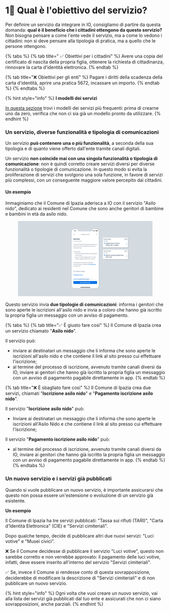 # 1⃣ Qual è l'obiettivo del servizio?

Per definire un servizio da integrare in IO, consigliamo di partire da questa domanda: **qual è il beneficio che i cittadini ottengono da questo servizio?** Non bisogna pensare a come l'ente vede il servizio, ma a come lo vedono i cittadini: non si deve pensare alla tipologia di pratica, ma a quello che le persone ottengono.

{% tabs %}
{% tab title=" ✅ Obiettivi per i cittadini" %}
Avere una copia del certificato di nascita della propria figlia, ottenere la richiesta di cittadinanza, rinnovare la carta d'identità elettronica.&#x20;
{% endtab %}

{% tab title="❌ Obiettivi per gli enti" %}
Pagare i diritti della scadenza della carta d'identità, aprire una pratica 5672, incassare un importo.
{% endtab %}
{% endtabs %}

{% hint style="info" %}
**I modelli dei servizi**

[In questa sezione](../../catalogo-dei-servizi-e-modelli/i-modelli-dei-servizi-piu-frequenti/) trovi i modelli dei servizi più frequenti: prima di crearne uno da zero, verifica che non ci sia già un modello pronto da utilizzare.
{% endhint %}

### Un servizio, diverse funzionalità e tipologia di comunicazioni

Un servizio **può contenere una o più funzionalità**, a seconda della sua tipologia e di quanto viene offerto dall'ente tramite canali digitali.&#x20;

Un servizio **non coincide mai con una singola funzionalità o tipologia di comunicazione**: non è quindi corretto creare servizi diversi per diverse funzionalità o tipologie di comunicazione. In questo modo si evita la proliferazione di servizi che svolgono una sola funzione, in favore di servizi più complessi, con un conseguente maggiore valore percepito dai cittadini.&#x20;

#### Un esempio

Immaginiamo che il Comune di Ipazia aderisca a IO con il servizio "Asilo nido", dedicato ai residenti nel Comune che sono anche genitori di bambine e bambini in età da asilo nido.&#x20;

<figure><img src="../../.gitbook/assets/B0vv (1).png" alt=""><figcaption></figcaption></figure>

Questo servizio invia **due tipologie di comunicazioni**: informa i genitori che sono aperte le iscrizioni all'asilo nido e invia a coloro che hanno già iscritto la propria figlia un messaggio con un avviso di pagamento.

{% tabs %}
{% tab title="✅ È giusto fare così" %}
Il Comune di Ipazia crea un servizio chiamato "**Asilo nido**".&#x20;

Il servizio può:

* inviare ai destinatari un messaggio che li informa che sono aperte le iscrizioni all'asilo nido e che contiene il link al sito presso cui effettuare l'iscrizione;
* al termine del processo di iscrizione, avvenuto tramite canali diversi da IO, inviare ai genitori che hanno già iscritto la propria figlia un messaggio con un avviso di pagamento pagabile direttamente in app.
{% endtab %}

{% tab title="❌ È sbagliato fare così" %}
Il Comune di Ipazia crea due servizi, chiamati "**Iscrizione asilo nido**" e "**Pagamento iscrizione asilo nido**".&#x20;

Il servizio "**Iscrizione asilo nido**" può:

* Inviare ai destinatari un messaggio che li informa che sono aperte le iscrizioni all'Asilo Nido e che contiene il link al sito presso cui effettuare l'iscrizione;

Il servizio "**Pagamento iscrizione asilo nido**" può:

* al termine del processo di iscrizione, avvenuto tramite canali diversi da IO, inviare ai genitori che hanno già iscritto la propria figlia un messaggio con un avviso di pagamento pagabile direttamente in app.
{% endtab %}
{% endtabs %}

### Un nuovo servizio e i servizi già pubblicati

Quando si vuole pubblicare un nuovo servizio, è importante assicurarsi che questo non possa essere un'estensione o evoluzione di un servizio già esistente.

**Un esempio**

Il Comune di Ipazia ha tre servizi pubblicati: "Tassa sui rifiuti (TARI)", "Carta d'Identità Elettronica" (CIE) e "Servizi cimiteriali".&#x20;

Dopo qualche tempo, decide di pubblicare altri due nuovi servizi: "Luci votive" e "Musei civici".&#x20;

❌ Se il Comune decidesse di pubblicare il servizio "Luci votive", questo non sarebbe corretto e non verrebbe approvato: il pagamento delle luci votive, infatti, deve essere inserito all'interno del servizio "Servizi cimiteriali".&#x20;

✅ Se, invece il Comune si rendesse conto di questa sovrapposizione, deciderebbe di modificare la descrizione di "Servizi cimiteriali" e di non pubblicare un nuovo servizio.

{% hint style="info" %}
Ogni volta che vuoi creare un nuovo servizio, vai alla lista dei servizi già pubblicati dal tuo ente e assicurati che non ci siano sovrapposizioni, anche parziali.
{% endhint %}
